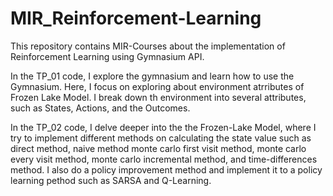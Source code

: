 # MIR_Reinforcement-Learning
This repository contains MIR-Courses about the implementation of Reinforcement Learning using Gymnasium API.

In the TP_01 code, I explore the gymnasium and learn how to use the Gymnasium. Here, I focus on exploring about environment atrributes of Frozen Lake Model. I break down th environment into several attributes, such as States, Actions, and the Outcomes.

In the TP_02 code, I delve deeper into the the Frozen-Lake Model, where I try to implement different methods on calculating the state value such as direct method, naive method monte carlo first visit method, monte carlo every visit method, monte carlo incremental method, and time-differences method. I also do a policy improvement method and implement it to a policy learning pethod such as SARSA and Q-Learning.
